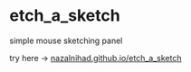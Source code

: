 # etch_a_sketch

simple mouse sketching panel 

try here -> [nazalnihad.github.io/etch_a_sketch](https://nazalnihad.github.io/etch_a_sketch/)

